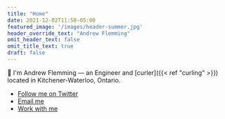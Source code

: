 ```yaml
---
title: "Home"
date: 2021-12-02T11:50-05:00
featured_image: '/images/header-summer.jpg'
header_override_text: "Andrew Flemming"
omit_header_text: false
omit_title_text: true
draft: false
---
```

👋 I'm Andrew Flemming — an Engineer and [curler]({{< ref "curling" >}}) located in Kitchener-Waterloo, Ontario.

- [Follow me on Twitter](http://twitter.com/aflemm)
- [Email me](mailto:contact@andrewflemming.net)
- [Work with me](https://www.linkedin.com/in/andrew-flemming/)
